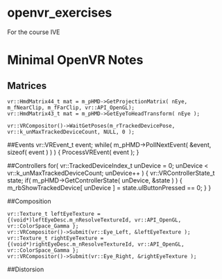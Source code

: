 # openvr_exercises
For the course IVE


# Minimal OpenVR Notes

## Matrices

	vr::HmdMatrix44_t mat = m_pHMD->GetProjectionMatrix( nEye, m_fNearClip, m_fFarClip, vr::API_OpenGL);
	vr::HmdMatrix43_t mat = m_pHMD->GetEyeToHeadTransform( nEye );

	vr::VRCompositor()->WaitGetPoses(m_rTrackedDevicePose, vr::k_unMaxTrackedDeviceCount, NULL, 0 );

##Events
	vr::VREvent_t event;
	while( m_pHMD->PollNextEvent( &event, sizeof( event ) ) )
	{
		ProcessVREvent( event );
	}

##Controllers
	for( vr::TrackedDeviceIndex_t unDevice = 0; unDevice < vr::k_unMaxTrackedDeviceCount; unDevice++ )
	{
		vr::VRControllerState_t state;
		if( m_pHMD->GetControllerState( unDevice, &state ) )
		{
			m_rbShowTrackedDevice[ unDevice ] = state.ulButtonPressed == 0;
		}
	}

##Composition

	vr::Texture_t leftEyeTexture = {(void*)leftEyeDesc.m_nResolveTextureId, vr::API_OpenGL, vr::ColorSpace_Gamma };
	vr::VRCompositor()->Submit(vr::Eye_Left, &leftEyeTexture );
	vr::Texture_t rightEyeTexture = {(void*)rightEyeDesc.m_nResolveTextureId, vr::API_OpenGL, vr::ColorSpace_Gamma };
	vr::VRCompositor()->Submit(vr::Eye_Right, &rightEyeTexture );

##Distorsion
